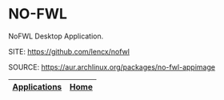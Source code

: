 # NO-FWL

 NoFWL Desktop Application.

 SITE: https://github.com/lencx/nofwl 

 SOURCE: https://aur.archlinux.org/packages/no-fwl-appimage

 | [Applications](https://portable-linux-apps.github.io/apps.html) | [Home](https://portable-linux-apps.github.io)
 | --- | --- |
